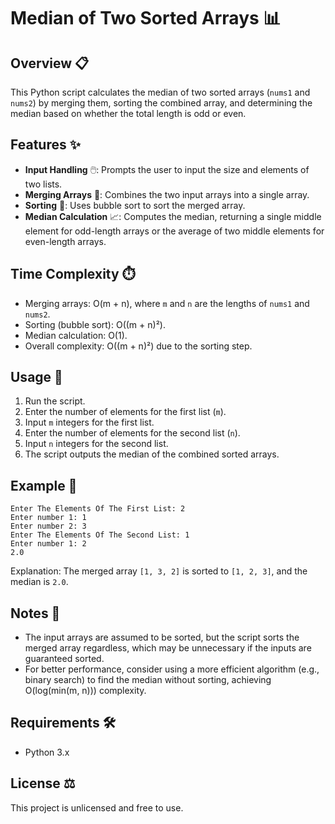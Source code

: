 # Median of Two Sorted Arrays 📊

## Overview 📋
This Python script calculates the median of two sorted arrays (`nums1` and `nums2`) by merging them, sorting the combined array, and determining the median based on whether the total length is odd or even.

## Features ✨
- **Input Handling** 🖱️: Prompts the user to input the size and elements of two lists.
- **Merging Arrays** 🔗: Combines the two input arrays into a single array.
- **Sorting** 🔄: Uses bubble sort to sort the merged array.
- **Median Calculation** 📈: Computes the median, returning a single middle element for odd-length arrays or the average of two middle elements for even-length arrays.

## Time Complexity ⏱️
- Merging arrays: O(m + n), where `m` and `n` are the lengths of `nums1` and `nums2`.
- Sorting (bubble sort): O((m + n)²).
- Median calculation: O(1).
- Overall complexity: O((m + n)²) due to the sorting step.

## Usage 🚀
1. Run the script.
2. Enter the number of elements for the first list (`m`).
3. Input `m` integers for the first list.
4. Enter the number of elements for the second list (`n`).
5. Input `n` integers for the second list.
6. The script outputs the median of the combined sorted arrays.

## Example 📝
```
Enter The Elements Of The First List: 2
Enter number 1: 1
Enter number 2: 3
Enter The Elements Of The Second List: 1
Enter number 1: 2
2.0
```
Explanation: The merged array `[1, 3, 2]` is sorted to `[1, 2, 3]`, and the median is `2.0`.

## Notes 📌
- The input arrays are assumed to be sorted, but the script sorts the merged array regardless, which may be unnecessary if the inputs are guaranteed sorted.
- For better performance, consider using a more efficient algorithm (e.g., binary search) to find the median without sorting, achieving O(log(min(m, n))) complexity.

## Requirements 🛠️
- Python 3.x

## License ⚖️
This project is unlicensed and free to use.
